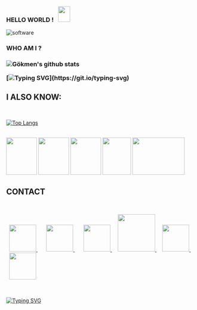 ### HELLO WORLD ! &nbsp; <img src="https://raw.githubusercontent.com/MartinHeinz/MartinHeinz/master/wave.gif" width="32px" height="42px"><br>


![software](https://media.giphy.com/media/L8K62iTDkzGX6/giphy.gif)  <br>

 <h3> WHO AM I ? <h3> 
 
![Gökmen's github stats](https://github-readme-stats.vercel.app/api?username=nisancigokmen&show_icons=true&theme=radical)
 

[![Typing SVG](https://readme-typing-svg.herokuapp.com?color=%2318f9ee&size=22&lines=My+name+is+G%C3%B6kmen;Ceo+at+Nisanci+Software;)](https://git.io/typing-svg)
 
<h2> I ALSO KNOW: </h2>  <br>

[![Top Langs](https://github-readme-stats.vercel.app/api/top-langs/?username=nisancigokmen&layout=compact)](https://github.com/nisancigokmen/github-readme-stats)
 

  <br>
 
   <div id="language">
    
 <img src="https://media0.giphy.com/media/XAxylRMCdpbEWUAvr8/giphy.gif?cid=790b76110ef46d4b303f11a59ea380d042ec4b1a04aa3c15&rid=giphy.gif&ct=s" width="82px" height="100px">
 
<img src="https://media0.giphy.com/media/fsEaZldNC8A1PJ3mwp/giphy.gif?cid=ecf05e47y1ug986lo0gf70z5tzqmh1bcboikozwb09rtth3f&rid=giphy.gif&ct=s" width="82px" height="100px">
 
 <img src="https://media4.giphy.com/media/ln7z2eWriiQAllfVcn/giphy_s.gif?cid=ecf05e47zbtgsdddzewgci0vvirxpot5jigeqx7e1th68hjc&rid=giphy_s.gif&ct=s" width="82px" height="100px">
 
   <img src="https://media4.giphy.com/media/LMt9638dO8dftAjtco/giphy.gif?cid=ecf05e47n4be0o2873vg4fabqvhy4848eob7e0au1y0ghwnk&rid=giphy.gif&ct=s" width="76px" height="100px">
 
 <img src="http://mirror.ihc.ru/php.ihc-ru.net/images/ele-running.gif" width="140px" height="100px">
  
<br>
    
 </div>
 
<div id="contact">
 
 <h2> CONTACT </h2> <br>
 
  &nbsp; <a href= "https://github.com/nisancigokmen">  <img src="https://pandacode.ru/wp-content/uploads/2021/08/Github.png" width="72px"> </a> &nbsp;
 &nbsp; &nbsp; <a href= "https://stackoverflow.com/users/16140842/g%c3%b6kmen-ni%c5%9fanc%c4%b1">  <img src="https://upload.wikimedia.org/wikipedia/commons/thumb/e/ef/Stack_Overflow_icon.svg/1024px-Stack_Overflow_icon.svg.png" width="72px"> </a> &nbsp;
 &nbsp; &nbsp; <a href= "https://www.linkedin.com/in/nisancigokmen/">  <img src="https://berserkon.com/images/linkedin-svg-black-and-white.png" width="72px">  </a> &nbsp;
 &nbsp;  <a href= "https://medium.com/@nisancigokmen">  <img src="https://static.wixstatic.com/media/540524_03ad1450dea24e52b57fc352c09d3c65~mv2_d_1600_1200_s_2.png" width="100px"> </a>    &nbsp; &nbsp;  <a href="https://www.buymeacoffee.com/nisancigokmen"> <img src="https://external-content.duckduckgo.com/iu/?u=https%3A%2F%2Fs3-eu-west-1.amazonaws.com%2Ftpd%2Flogos%2F5c58570cfdd26f0001068f06%2F0x0.png&f=1&nofb=1" width="72px"> </a>   &nbsp; &nbsp;  <a href="mailto:nisancigokmen@gmail.com"> <img src="https://www.freepngimg.com/thumb/youtube/77700-icons-youtube-computer-logo-email-icon.png" width="72px"> </a> 
 
 </div> <br>
 
[![Typing SVG](https://readme-typing-svg.herokuapp.com?color=%2318f9ee&size=22&lines=Thanks+for+visiting)](https://git.io/typing-svg)
 

 
 
